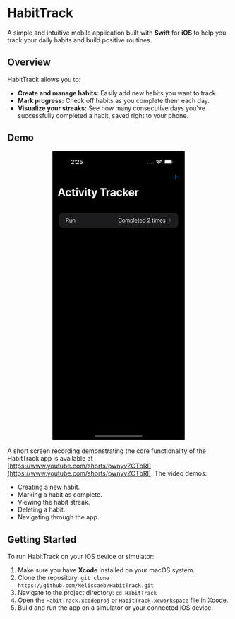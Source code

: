 # HabitTrack

A simple and intuitive mobile application built with **Swift** for **iOS** to help you track your daily habits and build positive routines.

## Overview

HabitTrack allows you to:

* **Create and manage habits:** Easily add new habits you want to track.
* **Mark progress:** Check off habits as you complete them each day.
* **Visualize your streaks:** See how many consecutive days you've successfully completed a habit, saved right to your phone.

## Demo

<p align="center">
  <a href="https://www.youtube.com/shorts/pwnyvZCTbRI">
    <img src="HabitTrack/screenshot.png" alt="HabitTrack Demo" width="300">
  </a>
</p>

A short screen recording demonstrating the core functionality of the HabitTrack app is available at [https://www.youtube.com/shorts/pwnyvZCTbRI](https://www.youtube.com/shorts/pwnyvZCTbRI). The video demos:

* Creating a new habit.
* Marking a habit as complete.
* Viewing the habit streak.
* Deleting a habit.
* Navigating through the app.

## Getting Started

To run HabitTrack on your iOS device or simulator:

1.  Make sure you have **Xcode** installed on your macOS system.
2.  Clone the repository: `git clone https://github.com/Melissaeb/HabitTrack.git`
3.  Navigate to the project directory: `cd HabitTrack`
4.  Open the `HabitTrack.xcodeproj` or `HabitTrack.xcworkspace` file in Xcode.
5.  Build and run the app on a simulator or your connected iOS device.
